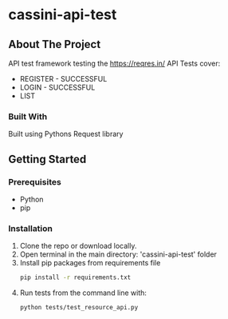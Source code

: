 # cassini-api-test

## About The Project
API test framework testing the https://reqres.in/ API
Tests cover: 
* REGISTER - SUCCESSFUL 
* LOGIN - SUCCESSFUL 
* LIST <RESOURCE> 

### Built With

Built using Pythons Request library

## Getting Started

### Prerequisites

* Python
* pip

### Installation

1. Clone the repo or download locally.
2. Open terminal in the main directory: 'cassini-api-test' folder
3. Install pip packages from requirements file
   ```sh
   pip install -r requirements.txt
   ```
4. Run tests from the command line with:
   ```sh
   python tests/test_resource_api.py
   ```